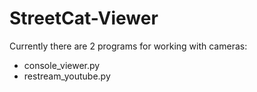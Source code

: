 # StreetCat-Viewer
Currently there are 2 programs for working with cameras:
- console_viewer.py
- restream_youtube.py


